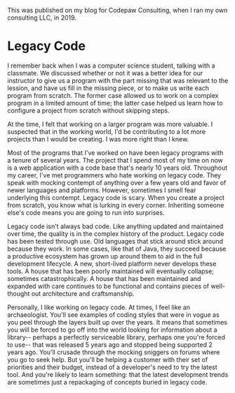 This was published on my blog for Codepaw Consulting, when I ran my own consulting LLC, in 2019. 

# Legacy Code

I remember back when I was a computer science student, talking with a classmate.   We discussed whether or not it was a better idea for our instructor to give us a program with the part missing that was relevant to the lession, and have us fill in the missing piece, or to make us write each program from scratch.  The former case allowed us to work on a complex program in a limited amount of time; the latter case helped us learn how to configure a project from scratch without skipping steps.

At the time, I felt that working on a larger program was more valuable.  I suspected that in the working world, I'd be contributing to a lot more projects than I would be creating.  I was more right than I knew.

Most of the programs that I've worked on have been legacy programs with a tenure of several years.  The project that I spend most of my time on now is a web application with a code base that's nearly 10 years old.  Throughout my career, I've met programmers who hate working on legacy code.  They speak with mocking contempt of anything over a few years old and favor of newer languages and platforms.  However, sometimes I smell fear underlying this contempt.  Legacy code is scary.  When you create a project from scratch, you know what is lurking in every corner.  Inheriting someone else's code means you are going to run into surprises.  

Legacy code isn't always bad code.  Like anything updated and maintained over time, the quality is in the complex history of the product.  Legacy code has been tested through use.   Old languages that stick around stick around because they work.  In some cases, like that of Java, they succeed because a productive ecosystem has grown up around them to aid in the full development lifecycle.  A new, short-lived platform never develops these tools.  A house that has been poorly maintained will eventually collapse; sometimes catastrophically.  A house that has been maintained and expanded with care continues to be functional and contains pieces of well-thought out architecture and craftsmanship.

Personally, I like working on legacy code.  At times, I feel like an archaeologist.  You'll see examples of coding styles that were in vogue as you peel through the layers built up over the years.  It means that sometimes you will be forced to go off into the world looking for information about a library-- perhaps a perfectly serviceable library, perhaps one you're forced to use-- that was released 5 years ago and stopped being supported 2 years ago.  You'll crusade through the mocking sniggers on forums where you go to seek help.  But you'll be helping a customer with their set of priorities and their budget, instead of a developer's need to try the latest tool.  And you're likely to learn something: that the latest development trends are sometimes just a repackaging of concepts buried in legacy code.